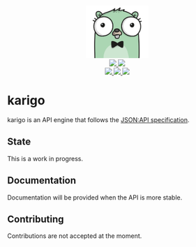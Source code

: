 <div align="center" style="text-align: center;">
  <img src="assets/logo.png" height="120">
  <br>
  <a href="https://travis-ci.com/mfcochauxlaberge/karigo">
    <img src="https://travis-ci.com/mfcochauxlaberge/karigo.svg?branch=master">
  </a>
  <a href="https://goreportcard.com/report/github.com/mfcochauxlaberge/karigo">
    <img src="https://goreportcard.com/badge/github.com/mfcochauxlaberge/karigo">
  </a>
  <!-- <a href="https://codecov.io/gh/mfcochauxlaberge/karigo">
    <img src="https://codecov.io/gh/mfcochauxlaberge/karigo/branch/master/graph/badge.svg">
  </a> -->
  <br>
  <a href="https://github.com/mfcochauxlaberge/karigo/blob/master/go.mod">
    <img src="https://img.shields.io/badge/go%20version-1.12%2B-%2300acd7">
  </a>
  <a href="https://github.com/mfcochauxlaberge/karigo/blob/master/LICENSE">
    <img src="https://img.shields.io/github/license/mfcochauxlaberge/karigo?color=a33">
  </a>
  <a href="https://godoc.org/github.com/mfcochauxlaberge/karigo">
    <img src="https://godoc.org/github.com/golang/gddo?status.svg">
  </a>
</div>

# karigo

karigo is an API engine that follows the [JSON:API specification](https://jsonapi.org/format).

## State

This is a work in progress.

## Documentation

Documentation will be provided when the API is more stable.

## Contributing

Contributions are not accepted at the moment.

